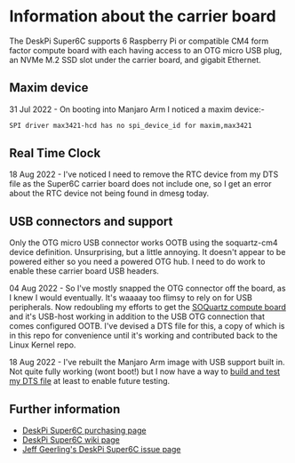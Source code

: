 # Information about the carrier board

The DeskPi Super6C supports 6 Raspberry Pi or compatible CM4
form factor compute board with each having access to an OTG
micro USB plug, an NVMe M.2 SSD slot under the carrier board,
and gigabit Ethernet.

## Maxim device

31 Jul 2022 - On booting into Manjaro Arm I noticed a maxim device:-

```txt
SPI driver max3421-hcd has no spi_device_id for maxim,max3421
```

## Real Time Clock

18 Aug 2022 - I've noticed I need to remove the RTC device from my DTS file as the Super6C carrier board does not include one, so I get an error about the RTC device not being found in dmesg today.

## USB connectors and support

Only the OTG micro USB connector works OOTB using the soquartz-cm4
device definition. Unsurprising, but a little annoying. It doesn't
appear to be powered either so you need a powered OTG hub. I need to do
work to enable these carrier board USB headers.

04 Aug 2022 - So I've mostly snapped the OTG connector off the board,
as I knew I would eventually. It's waaaay too flimsy to rely on for
USB peripherals. Now redoubling my efforts to get the
[SOQuartz compute board](../soquartz/README.md)
and it's USB-host working in addition to the USB OTG connection
that comes configured OOTB. I've devised a DTS file for this, a copy
of which is in this repo for convenience until it's working and
contributed back to the Linux Kernel repo.

18 Aug 2022 - I've rebuilt the Manjaro Arm image with USB support built in. 
Not quite fully working (wont boot!) but I now have a way to 
[build and test my DTS file](../soquartz/image-build-manjaro.md) at least 
to enable future testing.

## Further information

- [DeskPi Super6C purchasing page](https://deskpi.com/collections/deskpi-super6c/products/deskpi-super6c-raspberry-pi-cm4-cluster-mini-itx-board-6-rpi-cm4-supported)
- [DeskPi Super6C wiki page](https://github.com/DeskPi-Team/super6c)
- [Jeff Geerling's DeskPi Super6C issue page](https://github.com/geerlingguy/raspberry-pi-pcie-devices/issues/336)